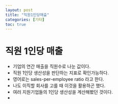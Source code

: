 ```yaml
---
layout: post
title: "직원1인당매출"
categories: [기타]
toc: true
---
```


# 직원 1인당 매출
- 기업의 연간 매출을 직원수로 나눈 값이다. 
- 직원 1인당 생산성을 판단하는 지표로 확인가능하다.
- 영어로는 sales-per-employee ratio 라고 한다. 
- 나도 이직할 회사를 고를 때 이것을 활용하곤 했다. 
- 여러 지원기업들의 1인당 생산성을 계산해봤던 것이다. 
- 